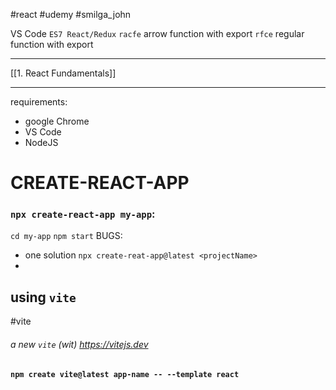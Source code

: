 #react #udemy #smilga_john

VS Code `ES7 React/Redux`
`racfe` arrow function with export
`rfce` regular function with export



----
[[1. React Fundamentals]]








----
requirements:
- google Chrome
- VS Code
- NodeJS

# CREATE-REACT-APP
### `npx create-react-app my-app`:
`cd my-app`
`npm start`
 BUGS:
 - one solution `npx create-reat-app@latest <projectName>`
- 
## using `vite`
#vite 
###### a new `vite` (wit) https://vitejs.dev
#### `npm create vite@latest app-name -- --template react`







